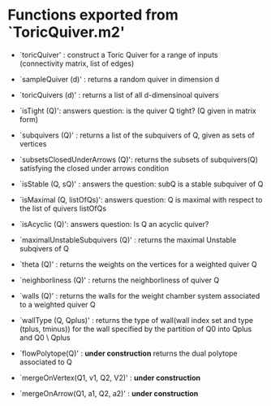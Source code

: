 # Functions exported from `ToricQuiver.m2'
* `toricQuiver' : construct a Toric Quiver for a range of inputs (connectivity matrix, list of edges)

* `sampleQuiver (d)' : returns a random quiver in dimension d

* `toricQuivers (d)' : returns a list of all d-dimensinoal quivers

* `isTight (Q)': answers question: is the quiver Q tight? (Q given in matrix form)

* `subquivers (Q)' : returns a list of the subquivers of Q, given as sets of vertices 

* `subsetsClosedUnderArrows (Q)': returns the subsets of subquivers(Q) satisfying the closed under arrows condition

* `isStable (Q, sQ)' : answers the question: subQ is a stable subquiver of Q

* `isMaximal (Q, listOfQs)': answers question: Q is maximal with respect to the list of quivers listOfQs

* `isAcyclic (Q)': answers question: Is Q an acyclic quiver?

* `maximalUnstableSubquivers (Q)' : returns the maximal Unstable subqivers of Q

* `theta (Q)' : returns the weights on the vertices for a weighted quiver Q

* `neighborliness (Q)' : returns the neighborliness of quiver Q

* `walls (Q)' : returns the walls for the weight chamber system associated to a weighted quiver Q

* `wallType (Q, Qplus)' : returns the type of wall(wall index set and type (tplus, tminus)) for the wall specified by the partition of Q0 into Qplus and Q0 \ Qplus

* `flowPolytope(Q)' : **under construction** returns the dual polytope associated to Q

* `mergeOnVertex(Q1, v1, Q2, V2)' : **under construction** 

* `mergeOnArrow(Q1, a1, Q2, a2)' : **under construction** 
